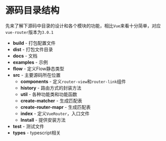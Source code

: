 # 源码目录结构
先来了解下源码中目录的设计和各个模块的功能，相比`Vue`来看十分简单，对应`vue-router`版本为`3.0.1`

- **build** - 打包配置文件
- **dist** - 打包文件目录
- **docs** - 文档
- **examples** - 示例
- **flow** - 定义Flow静态类型
- **src** - 主要源码所在位置
	 - **components** - 定义`router-view`和`router-link`组件
	 - **history** - 路由方式的封装方法
	 - **util** - 各种功能类和功能函数
	 - **create-matcher** - 生成匹配表
	 - **create-router-mapr** - 生成匹配表
	 - **index** - 定义`VueRouter`，入口文件
	 - **Install** - 提供安装方法
 - **test** - 测试文件
 - **types** - typescript相关